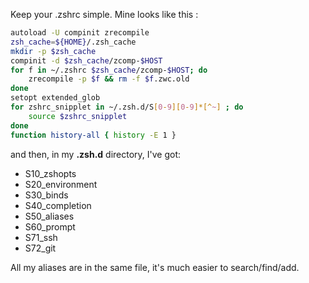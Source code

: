 Keep your .zshrc simple. Mine looks like this :

``` sh
autoload -U compinit zrecompile
zsh_cache=${HOME}/.zsh_cache
mkdir -p $zsh_cache
compinit -d $zsh_cache/zcomp-$HOST
for f in ~/.zshrc $zsh_cache/zcomp-$HOST; do
    zrecompile -p $f && rm -f $f.zwc.old
done
setopt extended_glob
for zshrc_snipplet in ~/.zsh.d/S[0-9][0-9]*[^~] ; do
    source $zshrc_snipplet
done
function history-all { history -E 1 }
```

and then, in my **.zsh.d** directory, I've got:

* S10_zshopts
* S20_environment
* S30_binds
* S40_completion
* S50_aliases
* S60_prompt
* S71_ssh
* S72_git

All my aliases are in the same file, it's much easier to search/find/add.
